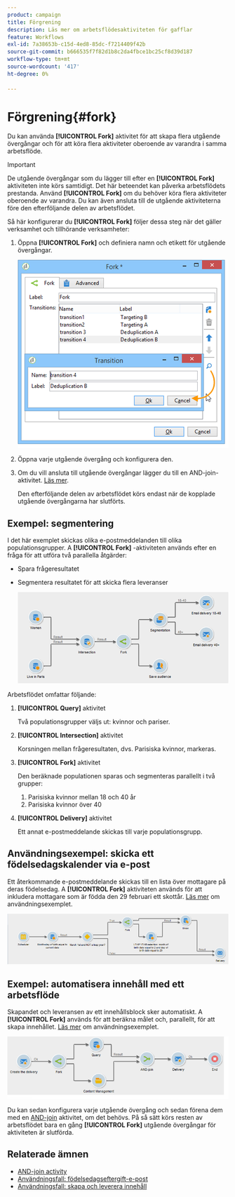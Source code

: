 ```yaml
---
product: campaign
title: Förgrening
description: Läs mer om arbetsflödesaktiviteten för gafflar
feature: Workflows
exl-id: 7a38653b-c15d-4ed8-85dc-f7214409f42b
source-git-commit: b666535f7f82d1b8c2da4fbce1bc25cf8d39d187
workflow-type: tm+mt
source-wordcount: '417'
ht-degree: 0%

---
```


# Förgrening{#fork}



Du kan använda **[!UICONTROL Fork]** aktivitet för att skapa flera utgående övergångar och för att köra flera aktiviteter oberoende av varandra i samma arbetsflöde.

>[!IMPORTANT]
>
>De utgående övergångar som du lägger till efter en **[!UICONTROL Fork]** aktiviteten inte körs samtidigt. Det här beteendet kan påverka arbetsflödets prestanda. Använd **[!UICONTROL Fork]** om du behöver köra flera aktiviteter oberoende av varandra. Du kan även ansluta till de utgående aktiviteterna före den efterföljande delen av arbetsflödet.

Så här konfigurerar du **[!UICONTROL Fork]** följer dessa steg när det gäller verksamhet och tillhörande verksamheter:

1. Öppna **[!UICONTROL Fork]** och definiera namn och etikett för utgående övergångar.

   ![](assets/s_user_segmentation_fork.png)

1. Öppna varje utgående övergång och konfigurera den.
1. Om du vill ansluta till utgående övergångar lägger du till en AND-join-aktivitet. [Läs mer](and-join.md).

   Den efterföljande delen av arbetsflödet körs endast när de kopplade utgående övergångarna har slutförts.

## Exempel: segmentering

I det här exemplet skickas olika e-postmeddelanden till olika populationsgrupper. A **[!UICONTROL Fork]** -aktiviteten används efter en fråga för att utföra två parallella åtgärder:

* Spara frågeresultatet
* Segmentera resultatet för att skicka flera leveranser

  ![Aktiviteten för gaffeln följer skärningspunkten mellan två frågor och föregår en listuppdateringsaktivitet och en delad aktivitet.](assets/wkf_fork_example.png)

Arbetsflödet omfattar följande:

1. **[!UICONTROL Query]** aktivitet

   Två populationsgrupper väljs ut: kvinnor och pariser.

1. **[!UICONTROL Intersection]** aktivitet

   Korsningen mellan frågeresultaten, dvs. Parisiska kvinnor, markeras.

1. **[!UICONTROL Fork]** aktivitet

   Den beräknade populationen sparas och segmenteras parallellt i två grupper:

   1. Parisiska kvinnor mellan 18 och 40 år
   1. Parisiska kvinnor över 40

1. **[!UICONTROL Delivery]** aktivitet

   Ett annat e-postmeddelande skickas till varje populationsgrupp.

## Användningsexempel: skicka ett födelsedagskalender via e-post

Ett återkommande e-postmeddelande skickas till en lista över mottagare på deras födelsedag. A **[!UICONTROL Fork]** aktiviteten används för att inkludera mottagare som är födda den 29 februari ett skottår. [Läs mer](sending-a-birthday-email.md) om användningsexemplet.

![Aktiviteten för förgreningar följer en testaktivitet och föregår två frågeaktiviteter.](assets/birthday-workflow_usecase_1.png)

## Exempel: automatisera innehåll med ett arbetsflöde

Skapandet och leveransen av ett innehållsblock sker automatiskt. A **[!UICONTROL Fork]** används för att beräkna målet och, parallellt, för att skapa innehållet. [Läs mer](../../delivery/using/automating-via-workflows.md#creating-the-delivery-and-its-content) om användningsexemplet.

![Aktiviteten för förgreningar följer en leveransaktivitet och föregår en frågeaktivitet och en innehållshanteringsaktivitet, som båda förenas via en AND-join-aktivitet.](../../delivery/using/assets/d_ncs_content_workflow10.png)

Du kan sedan konfigurera varje utgående övergång och sedan förena dem med en [AND-join](and-join.md) aktivitet, om det behövs. På så sätt körs resten av arbetsflödet bara en gång **[!UICONTROL Fork]** utgående övergångar för aktiviteten är slutförda.

## Relaterade ämnen

* [AND-join activity](and-join.md)
* [Användningsfall: födelsedagseftergift-e-post](sending-a-birthday-email.md)
* [Användningsfall: skapa och leverera innehåll](../../delivery/using/automating-via-workflows.md#creating-the-delivery-and-its-content)